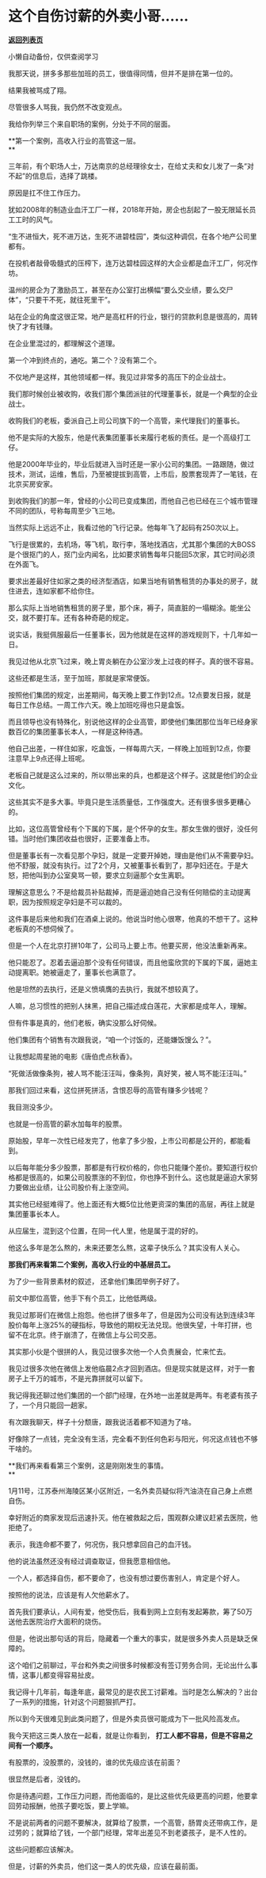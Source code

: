 # 这个自伤讨薪的外卖小哥......

[**返回列表页**](/gzh/记忆承载3)

小懒自动备份，仅供查阅学习

我那天说，拼多多那些加班的员工，很值得同情，但并不是排在第一位的。  

  

结果我被骂成了翔。

  

尽管很多人骂我，我仍然不改变观点。

  

我给你列举三个来自职场的案例，分处于不同的层面。

  

 **第一个案例，高收入行业的高管这一层。  
**  

三年前，有个职场人士，万达南京的总经理徐女士，在给丈夫和女儿发了一条“对不起”的信息后，选择了跳楼。

  

原因是扛不住工作压力。

  

犹如2008年的制造业血汗工厂一样，2018年开始，房企也刮起了一股无限延长员工工时的风气。

  

“生不进恒大，死不进万达，生死不进碧桂园”，类似这种调侃，在各个地产公司里都有。

  

在投机者敲骨吸髓式的压榨下，连万达碧桂园这样的大企业都是血汗工厂，何况作坊。  

  

温州的房企为了激励员工，甚至在办公室打出横幅“要么交业绩，要么交尸体”，“只要干不死，就往死里干”。

  

站在企业的角度这很正常。地产是高杠杆的行业，银行的贷款利息是很高的，周转快了才有钱赚。

  

在企业里混过的，都理解这个道理。

  

第一个冲到终点的，通吃。第二个？没有第二个。

  

不仅地产是这样，其他领域都一样。我见过非常多的高压下的企业战士。

  

我们那时候创业被收购，收我们那个集团派驻的代理董事长，就是一个典型的企业战士。

  

收购我们的老板，委派自己上司公司旗下的一个高管，来代理我们的董事长。

  

他不是实际的大股东，他是代表集团董事长来履行老板的责任。是一个高级打工仔。

  

他是2000年毕业的，毕业后就进入当时还是一家小公司的集团。一路跟随，做过技术，测试，运维，售后，乃至被提拔到高管，上市后，股票套现弄了一笔钱，在北京买房安家。

  

到收购我们的那一年，曾经的小公司已变成集团，而他自己也已经在三个城市管理不同的团队，号称每周至少飞三地。

  

当然实际上远远不止，我看过他的飞行记录。他每年飞了起码有250次以上。

  

飞行是很累的，去机场，等飞机，取行李，落地找酒店，尤其那个集团的大BOSS是个很抠门的人，抠门业内闻名，比如要求销售每年只能回5次家，其它时间必须在外面飞。

  

要求出差最好住如家之类的经济型酒店，如果当地有销售租赁的办事处的房子，就住进去，连如家都不给你住。

  

那么实际上当地销售租赁的房子里，那个床，褥子，简直脏的一塌糊涂。能坐公交，就不要打车。还有各种奇葩的规定。

  

说实话，我挺佩服最后一任董事长，因为他就是在这样的游戏规则下，十几年如一日。

  

我见过他从北京飞过来，晚上胃炎躺在办公室沙发上过夜的样子。真的很不容易。

  

这些还都是生活，至于加班，那就是家常便饭。

  

按照他们集团的规定，出差期间，每天晚上要工作到12点。12点要发日报，就是每日工作总结。一周工作六天。晚上加班吃得也只是盒饭。

  

而且领导也没有特殊化，别说他这样的企业高管，即使他们集团那位当年已经身家数百亿的集团董事长本人，一样是这种待遇。

  

他自己出差，一样住如家，吃盒饭，一样每周六天，一样晚上加班到12点，你要注意早上9点还得上班呢。

  

老板自己就是这么过来的，所以带出来的兵，也都是这个样子。这就是他们的企业文化。  

  

这些其实不是多大事。毕竟只是生活质量低，工作强度大。还有很多很多更糟心的。

  

比如，这位高管曾经有个下属的下属，是个怀孕的女生。那女生做的很好，没任何错。当时他们集团收益也很好，正要准备上市。

  

但是董事长有一次看见那个孕妇，就是一定要开掉她，理由是他们从不需要孕妇。他不舒服，就没有执行。过了2个月，又被董事长看到了，那孕妇还在。于是大怒，把他叫到办公室臭骂一顿，要求立刻逼那个女生离职。

  

理解这意思么？不是给裁员补贴裁掉，而是逼迫她自己没有任何赔偿的主动提离职，因为按照规定孕妇是不可以裁的。

  

这件事是后来他和我们在酒桌上说的。他说当时他心很寒，他真的不想干了。这种老板真的不想伺候了。

  

但是一个人在北京打拼10年了，公司马上要上市。他要买房，他没法重新再来。

  

他只能忍了。忍着去逼迫那个没有任何错误，而且他蛮欣赏的下属的下属，逼她主动提离职。她被逼走了，董事长也满意了。

  

他是坦然的去执行，还是义愤填膺的去执行，我就不想较真了。

  

人嘛，总习惯性的把别人抹黑，把自己描述成白莲花，大家都是成年人，理解。

  

但有件事是真的，他们老板，确实没那么好伺候。  

  

他们集团有个销售有次跟我说，“咱一个讨饭的，还能嫌饭馊么？”。

  

让我想起周星驰的电影《唐伯虎点秋香》。

  

“死做活做像条狗，被人骂不能汪汪叫，像条狗，真好笑，被人骂不能汪汪叫。”  

  

那我们回过来看，这位拼死拼活，含恨忍辱的高管有赚多少钱呢？

  

我目测没多少。

  

也就是一份高管的薪水加每年的股票。

  

原始股，早年一次性已经发完了，他拿了多少股，上市公司都是公开的，都能看到。

  

以后每年能分多少股票，那都是有行权价格的，你也只能赚个差价。要知道行权价格都是很高的，如果公司股票涨的不到位，你也挣不到什么。这也就是逼迫大家努力要做出业绩，让公司股价有上涨空间。

  

其实他已经挺难得了。他上面还有大概5位比他更资深的集团的高层，再往上就是集团董事长本人。

  

从应届生，混到这个位置，在同一代人里，他是属于混的好的。

  

他这么多年是怎么熬的，未来还要怎么熬，这辈子快乐么？其实没有人关心。

  

 **那我们再来看第二个案例，高收入行业的中基层员工。**

  

为了少一些背景素材的叙述， 还拿他们集团举例子好了。

  

前文中那位高管，他手下有个员工，比他低两级。

  

我见过那哥们在微信上抱怨。他也拼了很多年了，但是因为公司没有达到连续3年股价每年上涨25%的硬指标，导致他的期权无法兑现。他很失望，十年打拼，也留不在北京。终于崩溃了，在微信上与公司交恶。

  

其实那小伙是个很拼的人，我见过很多次他一个人负责展会，忙来忙去。

  

我见过很多次他在微信上发他临晨2点才回到酒店。但是现实就是这样，对于一套房子上千万的城市，不是光靠拼就可以留下。

  

我记得我还聊过他们集团的一个部门经理，在外地一出差就是两年。有老婆有孩子了，一个月只能回一趟家。

  

有次跟我聊天，样子十分颓唐，跟我说活着都不知道为了啥。

  

好像除了一点钱，完全没有生活，完全看不到任何色彩与阳光，何况这点钱也不够干啥的。

  

 **我们再来看看第三个案例，这是刚刚发生的事情。  
**

  

1月11号，江苏泰州海陵区某小区附近，一名外卖员疑似将汽油浇在自己身上点燃自伤。

  

幸好附近的商家发现后迅速扑灭。他在被救起之后，围观群众建议赶紧去医院，他拒绝了。

  

表示，我连命都不要了，何况伤，我只想拿回自己的血汗钱。

  

他的说法虽然还没有经过调查取证，但我愿意相信他。

  

一个人，都选择自伤，都不要命了，也没有想过要伤害别人，肯定是个好人。

  

按照他的说法，应该是有人欠他薪水了。

  

首先我们要承认，人间有爱，他受伤后，我看到网上立刻有发起筹款，筹了50万送他去医院治疗大面积的烧伤。

  

但是，他说出那句话的背后，隐藏着一个重大的事实，就是很多外卖人员是缺乏保障的。

  

这个咱们之前聊过，平台和外卖之间很多时候都没有签订劳务合同，无论出什么事情，这事儿都变得容易扯皮。

  

我记得十几年前，每逢年底，最常见的是农民工讨薪难。当时是怎么解决的？出台了一系列的措施，针对这个问题狠抓严打。

  

所以到今天很难见到此类问题了，但是外卖员很可能成为下一批风险高发点。

  

我今天把这三类人放在一起看，就是让你看到， **打工人都不容易，但是不容易之间有一个顺序。**

  

有股票的，没股票的，没钱的，谁的优先级应该在前面？

  

很显然是后者，没钱的。

  

你是待遇问题，工作压力问题，而他面临的，是比这些优先级更高的问题，他要拿回劳动报酬，他孩子要吃饭，要上学嘛。

  

不是说前两者的问题不要解决，就算给了股票，一个高管，肠胃炎还带病工作，是过劳的；就算给了钱，一个部门经理，常年出差见不到老婆孩子，是不人性的。

  

这些问题都应该解决。

  

但是，讨薪的外卖员，他们这一类人的优先级，应该在最前面。

